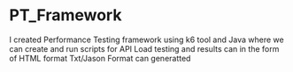 # PT_Framework
I created Performance Testing framework using k6 tool and Java where we can create and run scripts for API Load testing and results can in the form of HTML format Txt/Jason Format can generatted  
